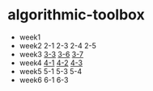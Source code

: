 # algorithmic-toolbox
- week1
- week2 2-1 2-3 2-4 2-5
- week3 [3-3](./week3_greedy_algorithms/3_car_fueling/CarFueling.java) [3-6](./week3_greedy_algorithms/6_maximum_number_of_prizes/DifferentSummands.java) [3-7](./week3_greedy_algorithms/7_maximum_salary/LargestNumber.java)
- week4 [4-1](./week4_divide_and_conquer/1_binary_search) [4-2](/week4_divide_and_conquer/2_majority_element) [4-3](./week4_divide_and_conquer/3_improving_quicksort)
- week5 5-1 5-3 5-4
- week6 6-1 6-3
